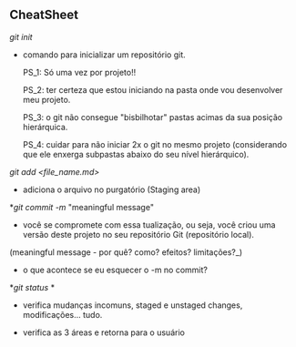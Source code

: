 ## CheatSheet

*git init* 

- comando para inicializar um repositório git. 
  
  PS_1: Só uma vez por projeto!!
  
  PS_2: ter certeza que estou iniciando na pasta onde vou desenvolver meu projeto.
  
  PS_3: o git não consegue "bisbilhotar" pastas acimas da sua posição hierárquica.
  
  PS_4: cuidar para não iniciar 2x o git no mesmo projeto (considerando que ele enxerga subpastas abaixo do seu nível hierárquico).

*git add <file_name.md>* 

- adiciona o arquivo no purgatório (Staging area)

**git commit -m* "meaningful message" 

- você se compromete com essa tualização, ou seja, você criou uma versão deste projeto no seu repositório Git (repositório local).

(meaningful message - por quê? como? efeitos? limitações?_)

- o que acontece se eu esquecer o -m no commit?



**git status* *

- verifica mudanças incomuns, staged e unstaged changes, modificações... tudo. 

- verifica as 3 áreas e retorna para o usuário 




